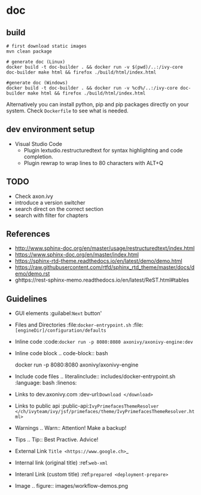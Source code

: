 # doc

## build

    # first download static images
    mvn clean package

    # generate doc (Linux)
    docker build -t doc-builder . && docker run -v $(pwd)/..:/ivy-core doc-builder make html && firefox ./build/html/index.html
    
    #generate doc (Windows)
    docker build -t doc-builder . && docker run -v %cd%/..:/ivy-core doc-builder make html && firefox ./build/html/index.html

Alternatively you can install python, pip and pip packages directly on your system.
Check `Dockerfile` to see what is needed.

## dev environment setup

* Visual Studio Code
  * Plugin lextudio.restructuredtext for syntax highlighting and code completion.
  * Plugin rewrap to wrap lines to 80 characters with ALT+Q

## TODO

* Check axon.ivy
* introduce a version switcher
* search direct on the correct section
* search with filter for chapters

## References

* http://www.sphinx-doc.org/en/master/usage/restructuredtext/index.html
* https://www.sphinx-doc.org/en/master/index.html
* https://sphinx-rtd-theme.readthedocs.io/en/latest/demo/demo.html
* https://raw.githubusercontent.com/rtfd/sphinx_rtd_theme/master/docs/demo/demo.rst
* ghttps://rest-sphinx-memo.readthedocs.io/en/latest/ReST.html#tables


## Guidelines

- GUI elements
  :guilabel:`Next` button'

- Files and Directories
  :file:`docker-entrypoint.sh`
  :file:`[engineDir]/configuration/defaults`

- Inline code
  :code:`docker run -p 8080:8080 axonivy/axonivy-engine:dev`

- Inline code block
  .. code-block:: bash

    docker run -p 8080:8080 axonivy/axonivy-engine

- Include code files
  .. literalinclude:: includes/docker-entrypoint.sh
    :language: bash
    :linenos:

- Links to dev.axonivy.com
  :dev-url:`Download </download>`

- Links to public api
  :public-api:`IvyPrimefacesThemeResolver </ch/ivyteam/ivy/jsf/primefaces/theme/IvyPrimefacesThemeResolver.html>`

- Warnings
  .. Warn:: Attention! Make a backup!

- Tips
  .. Tip:: Best Practive. Advice!

- External Link
  `Title <https://www.google.ch>`_ 

- Internal link (original title)
  :ref:`web-xml`

- Interanl Link (custom title)
  :ref:`prepared <deployment-prepare>`

- Image
  .. figure:: images/workflow-demos.png